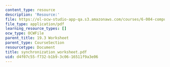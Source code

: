 ```yaml
---
content_type: resource
description: 'Resource:'
file: https://ol-ocw-studio-app-qa.s3.amazonaws.com/courses/6-004-computation-structures-spring-2017/d4f07c55f732b1b93c0616511f9a3e06_synchronization_worksheet.pdf
file_type: application/pdf
learning_resource_types: []
ocw_type: OCWFile
parent_title: 19.3 Worksheet
parent_type: CourseSection
resourcetype: Document
title: synchronization_worksheet.pdf
uid: d4f07c55-f732-b1b9-3c06-16511f9a3e06
---
```

